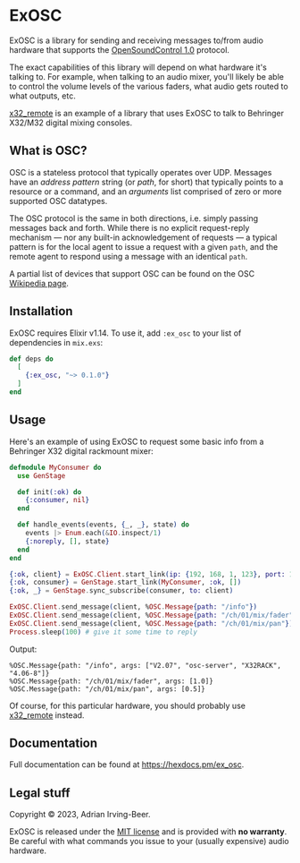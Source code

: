 # ExOSC

ExOSC is a library for sending and receiving messages to/from audio hardware that supports the [OpenSoundControl 1.0](https://opensoundcontrol.stanford.edu/spec-1_0.html) protocol.

The exact capabilities of this library will depend on what hardware it's talking to.  For example, when talking to an audio mixer, you'll likely be able to control the volume levels of the various faders, what audio gets routed to what outputs, etc.

[x32_remote][x32r] is an example of a library that uses ExOSC to talk to Behringer X32/M32 digital mixing consoles.

## What is OSC?

OSC is a stateless protocol that typically operates over UDP.  Messages have an *address pattern* string (or *path*, for short) that typically points to a resource or a command, and an *arguments* list comprised of zero or more supported OSC datatypes.

The OSC protocol is the same in both directions, i.e. simply passing messages back and forth.  While there is no explicit request-reply mechanism — nor any built-in acknowledgement of requests — a typical pattern is for the local agent to issue a request with a given `path`, and the remote agent to respond using a message with an identical `path`.

A partial list of devices that support OSC can be found on the OSC [Wikipedia page](https://en.wikipedia.org/wiki/Open_Sound_Control).

## Installation

ExOSC requires Elixir v1.14.  To use it, add `:ex_osc` to your list of dependencies in `mix.exs`:

```elixir
def deps do
  [
    {:ex_osc, "~> 0.1.0"}
  ]
end
```

## Usage

Here's an example of using ExOSC to request some basic info from a Behringer X32 digital rackmount mixer:

```elixir
defmodule MyConsumer do
  use GenStage

  def init(:ok) do
    {:consumer, nil}
  end

  def handle_events(events, {_, _}, state) do
    events |> Enum.each(&IO.inspect/1)
    {:noreply, [], state}
  end
end

{:ok, client} = ExOSC.Client.start_link(ip: {192, 168, 1, 123}, port: 10023)
{:ok, consumer} = GenStage.start_link(MyConsumer, :ok, [])
{:ok, _} = GenStage.sync_subscribe(consumer, to: client)

ExOSC.Client.send_message(client, %OSC.Message{path: "/info"})
ExOSC.Client.send_message(client, %OSC.Message{path: "/ch/01/mix/fader"})
ExOSC.Client.send_message(client, %OSC.Message{path: "/ch/01/mix/pan"})
Process.sleep(100) # give it some time to reply
```

Output:

```
%OSC.Message{path: "/info", args: ["V2.07", "osc-server", "X32RACK", "4.06-8"]}
%OSC.Message{path: "/ch/01/mix/fader", args: [1.0]}
%OSC.Message{path: "/ch/01/mix/pan", args: [0.5]}
```

Of course, for this particular hardware, you should probably use [x32_remote][x32r] instead.

## Documentation

Full documentation can be found at <https://hexdocs.pm/ex_osc>.

## Legal stuff

Copyright © 2023, Adrian Irving-Beer.

ExOSC is released under the [MIT license](https://github.com/wisq/ex_osc/blob/main/LICENSE) and is provided with **no warranty**.  Be careful with what commands you issue to your (usually expensive) audio hardware.

[x32r]: https://github.com/wisq/x32_remote
